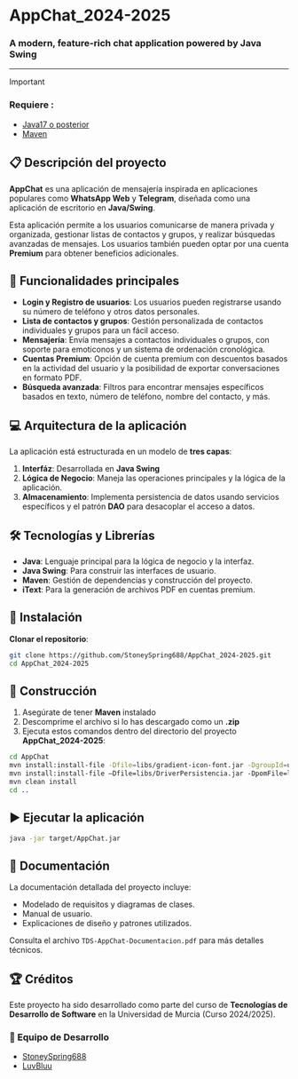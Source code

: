 # AppChat_2024-2025
### A modern, feature-rich chat application powered by Java Swing

---

> [!IMPORTANT]
> ### Requiere :
> - [Java17 o posterior](https://www.oracle.com/es/java/technologies/downloads/)
> - [Maven](https://maven.apache.org/download.cgi)

## 📋 Descripción del proyecto
**AppChat** es una aplicación de mensajería inspirada en aplicaciones populares como **WhatsApp Web** y **Telegram**, diseñada como una aplicación de escritorio en **Java/Swing**.

Esta aplicación permite a los usuarios comunicarse de manera privada y organizada, gestionar listas de contactos y grupos, y realizar búsquedas avanzadas de mensajes. Los usuarios también pueden optar por una cuenta **Premium** para obtener beneficios adicionales.

## 🚀 Funcionalidades principales
- **Login y Registro de usuarios**: Los usuarios pueden registrarse usando su número de teléfono y otros datos personales.
- **Lista de contactos y grupos**: Gestión personalizada de contactos individuales y grupos para un fácil acceso.
- **Mensajería**: Envía mensajes a contactos individuales o grupos, con soporte para emoticonos y un sistema de ordenación cronológica.
- **Cuentas Premium**: Opción de cuenta premium con descuentos basados en la actividad del usuario y la posibilidad de exportar conversaciones en formato PDF.
- **Búsqueda avanzada**: Filtros para encontrar mensajes específicos basados en texto, número de teléfono, nombre del contacto, y más.

## 💻 Arquitectura de la aplicación
La aplicación está estructurada en un modelo de **tres capas**:
1. **Interfáz**: Desarrollada en **Java Swing**
2. **Lógica de Negocio**: Maneja las operaciones principales y la lógica de la aplicación.
3. **Almacenamiento**: Implementa persistencia de datos usando servicios específicos y el patrón **DAO** para desacoplar el acceso a datos.

## 🛠️ Tecnologías y Librerías
- **Java**: Lenguaje principal para la lógica de negocio y la interfaz.
- **Java Swing**: Para construir las interfaces de usuario.
- **Maven**: Gestión de dependencias y construcción del proyecto.
- **iText**: Para la generación de archivos PDF en cuentas premium.

## 🧩 Instalación
**Clonar el repositorio**:
```bash
git clone https://github.com/StoneySpring688/AppChat_2024-2025.git
cd AppChat_2024-2025
```

## 🔧 Construcción

1. Asegúrate de tener **Maven** instalado 
2. Descomprime el archivo si lo has descargado como un **.zip**
3. Ejecuta estos comandos dentro del directorio del proyecto **AppChat_2024-2025**:

```bash
cd AppChat
mvn install:install-file -Dfile=libs/gradient-icon-font.jar -DgroupId=umu.tds -DartifactId=gradient-icon-font -Dversion=1.0 -Dpackaging=jar
mvn install:install‐file –Dfile=libs/DriverPersistencia.jar ‐DpomFile=libs/driverPersistencia‐2.0.pom
mvn clean install
cd ..
```

## ▶️ Ejecutar la aplicación

```bash
java -jar target/AppChat.jar
```


## 📖 Documentación
La documentación detallada del proyecto incluye:
- Modelado de requisitos y diagramas de clases.
- Manual de usuario.
- Explicaciones de diseño y patrones utilizados.

Consulta el archivo `TDS-AppChat-Documentacion.pdf` para más detalles técnicos.

## 🏆 Créditos
Este proyecto ha sido desarrollado como parte del curso de **Tecnologías de Desarrollo de Software** en la Universidad de Murcia (Curso 2024/2025).

### 👥 Equipo de Desarrollo
- [StoneySpring688](https://github.com/StoneySpring688)
- [LuvBluu](https://github.com/LuvBluu)
